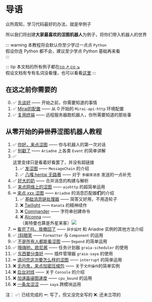 # 导语

众所周知，学习代码最好的办法，就是举例子

所以我们将创建**大家最喜欢的涩图机器人**为例子，将你们带入机器人的世界

::: warning
本教程将会默认你至少学过一点点 `Python`  
假设你连 Python 都不会，建议至少学点 Python 基础再来看  
:::

::: tip
本文档的所有例子都在[co ↗ co ↘](https://github.com/GraiaCommunity/EroEroBot)  
假设文档有专有名词没看懂，也可以看看[这里](terms)
:::

## 在这之前你需要的

 0. :white_check_mark: [先谈好](./before/Q&A.md) —— 开始之前，你需要知道的事情  
 1. :white_check_mark: [Mirai的配置](./before/1_mirai.md) —— 从 0 开始的 `Mirai-api-http` 环境配置
 2. :white_check_mark: [复用终端](./before/2_terminal_multiplexer.md) —— 远程服务器跑机器人，你所需要知道的那些事

## 从零开始的~~异世界~~涩图机器人教程

 1. :white_check_mark: [你好，来点涩图](./tutorials/1_hello_ero.md) —— 你与机器人的第一次对话
 2. :white_check_mark: [别戳了](./tutorials/2_other_event.md) —— `Ariadne` 上各类 `Event` 的简单讲解
 3. :white_check_mark: <MoreInfo :link="true" words="关于消息链的故事"><div style="background: var(--c-bg);border:3px solid var(--c-brand)">这里变绿只是看着好看罢了，并没有超链接</div></MoreInfo>
    1. :white_check_mark: [发涩图](./tutorials/3_1_ero_comes.md) —— `MessageChain` 的介绍
    2. :white_check_mark: [八嘎 hentai 无路赛](./tutorials/3_2_kugimiya.md) —— 对于 ` 多媒体消息 ` 发送的一点补充  
 4. :white_check_mark: [好大的奶](./tutorials/4_forward_message.md) —— 合并消息的构建与解析
 5. :white_check_mark: [来点网络上的涩图](./tutorials/5_ero_from_net.md) —— `aiohttp` 的超简单运用
 6. :heavy_minus_sign: [来点 xxx 涩图](./tutorials/6_0_setu_tag.md) —— `Ariadne` 的消息匹配器**们**的介绍  
    1. :white_check_mark: [基础消息链处理器](./tutorials/6_1_base_parser.md) —— 简答又好用，不用造轮子  
    2. :x: [Twilight]() —— `Kanata` 的精神续作  
    3. :x: [Commander]() —— 字符串创建命令  
    4. :x: [Alconna]() —— <MoreInfo words="外  星  来  客"><div style="background: var(--c-bg);border:3px solid var(--c-brand)">（奥特曼也算是外星来客）<img src="/images/alien.webp" style="vertical-align:top"/></div></MoreInfo>  
 7. :heavy_minus_sign: [看完了吗，我撤回了](./tutorials/7_leave_no_evidence.md) —— `异步延时` 和 Ariadne 实例的其他方法介绍
 8. :white_check_mark: [/斜眼笑](./tutorials/8_huaji.md) —— `Formatter` 与 `Component` 的运用
 9. :white_check_mark: [不是所有人都能看涩图](./tutorials/9_not_everyone_have_st.md) —— `Depend` 的简单运用
10. :white_check_mark: [哦嗨哟，欧尼酱](./tutorials/10_ohayou_oniichan.md) —— 任务计划器 `graia-scheduler` 的使用
11. :white_check_mark: [东西要分类好](./tutorials/11_classification.md) —— 插件管理器 `graia-saya` 的使用
12. :heavy_minus_sign: [请问您这次要怎么样的涩图](./tutorials/12_setu_tag_pls.md) —— `interrupt` 的简单运用
13. :x: [无内鬼，来点加密压缩包]() —— 关于`文件操作`的简单实例
14. :x: [后台对线]() —— 关于 `Console` 的介绍
15. :x: [加速画~~涩~~图速度]() —— `cpu_bound` 的运用
16. :x: [一条龙涩涩]() —— `saya` 跨模块运用

注：
:white_check_mark:: 已经完成的
:heavy_minus_sign:: 写了，但又没完全写的
:x:: 还未立项的
